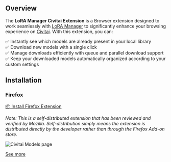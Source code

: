 ## Overview

The **LoRA Manager Civitai Extension** is a Browser extension designed to work seamlessly with [LoRA Manager](https://github.com/willmiao/ComfyUI-Lora-Manager) to significantly enhance your browsing experience on [Civitai](https://civitai.com). With this extension, you can:

✅ Instantly see which models are already present in your local library  
✅ Download new models with a single click  
✅ Manage downloads efficiently with queue and parallel download support  
✅ Keep your downloaded models automatically organized according to your custom settings    

## Installation

### Firefox

<div id="firefox-install" class="install-ok">
  <a href="https://github.com/willmiao/lm-civitai-extension-firefox/releases/latest/download/extension.xpi">
    📦 Install Firefox Extension
  </a>
</div>

*Note: This is a self-distributed extension that has been reviewed and verified by Mozilla. Self-distribution simply means the extension is distributed directly by the developer rather than through the Firefox Add-on store.*

![Civitai Models page](https://github.com/willmiao/ComfyUI-Lora-Manager/blob/main/wiki-images/civitai-models-page.png) 

[See more](https://github.com/willmiao/ComfyUI-Lora-Manager/wiki/LoRA-Manager-Civitai-Extension-(Chrome-Extension))
